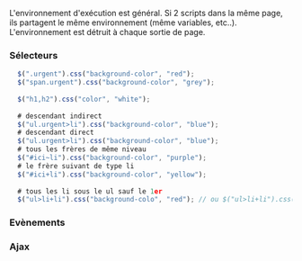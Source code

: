 L'environnement d'exécution est général. Si 2 scripts dans la même page, ils partagent le même environnement (même variables, etc..). 
L'environnement est détruit à chaque sortie de page.

### Sélecteurs

  ````js
    $(".urgent").css("background-color", "red");
    $("span.urgent").css("background-color", "grey");
    
    $("h1,h2").css("color", "white");
    
    # descendant indirect
    $("ul.urgent>li").css("background-color", "blue");
    # descendant direct
    $("ul.urgent>li").css("background-color", "blue");
    # tous les frères de même niveau
    $("#ici~li").css("background-color", "purple");
    # le frère suivant de type li
    $("#ici+li").css("background-color", "yellow");
    
    # tous les li sous le ul sauf le 1er
    $("ul>li+li").css("background-colo", "red"); // ou $("ul>li+li").css("background-colo", "red");
  ````

### Evènements

### Ajax
